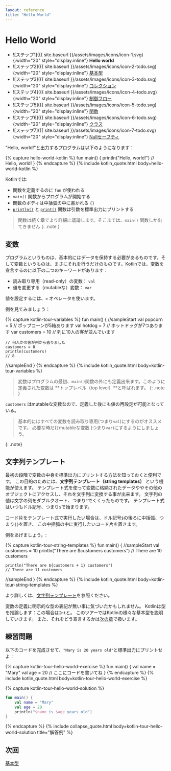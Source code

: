 ```yaml
---
layout: reference
title: "Hello World"
---
```

# Hello World

- ![ステップ1]({{ site.baseurl }}/assets/images/icons/icon-1.svg){:width="20" style="display:inline"} **Hello world**
- ![ステップ2]({{ site.baseurl }}/assets/images/icons/icon-2-todo.svg){:width="20" style="display:inline"} [基本型](kotlin-tour-basic-types.md)
- ![ステップ3]({{ site.baseurl }}/assets/images/icons/icon-3-todo.svg){:width="20" style="display:inline"} [コレクション](kotlin-tour-collections.md)
- ![ステップ4]({{ site.baseurl }}/assets/images/icons/icon-4-todo.svg){:width="20" style="display:inline"} [制御フロー](kotlin-tour-control-flow.md)
- ![ステップ5]({{ site.baseurl }}/assets/images/icons/icon-5-todo.svg){:width="20" style="display:inline"} [関数](kotlin-tour-functions.md)
- ![ステップ6]({{ site.baseurl }}/assets/images/icons/icon-6-todo.svg){:width="20" style="display:inline"} [クラス](kotlin-tour-classes.md)
- ![ステップ7]({{ site.baseurl }}/assets/images/icons/icon-7-todo.svg){:width="20" style="display:inline"} [Nullセーフティ](kotlin-tour-null-safety.md)

"Hello, world!"と出力するプログラムは以下のようになります：

{% capture hello-world-kotlin %}
fun main() {
    println("Hello, world!")
    // Hello, world!
}
{% endcapture %}
{% include kotlin_quote.html body=hello-world-kotlin %}

Kotlinでは:
* 関数を定義するのに `fun` が使われる
* `main()` 関数からプログラムが開始する
* 関数のボディは中括弧の中に書かれる `{}`
* [`println()`](https://kotlinlang.org/api/latest/jvm/stdlib/kotlin.io/println.html) と [`print()`](https://kotlinlang.org/api/latest/jvm/stdlib/kotlin.io/print.html) 関数は引数を標準出力にプリントする

> 関数は続く章でより詳細に議論します。そこまでは、`main()` 関数しか出てきません
{: .note }

## 変数

プログラムというものは、基本的にはデータを保持する必要があるものです。そして変数というものは、まさにそれを行うだけのものです。Kotlinでは、変数を宣言するのに以下の二つのキーワードがあります：
* 読み取り専用（read-only）の変数： `val`
* 値を変更する（mutableな）変数： `var`

値を設定するには、`=` オペレータを使います。

例を見てみましょう：

{% capture kotlin-tour-variables %}
fun main() { 
//sampleStart
    val popcorn = 5    // ポップコーンが5箱あります
    val hotdog = 7     // ホットドッグが7つあります
    var customers = 10 // 列に10人の客が並んでいます
    
    // 何人かの客が列から去りました
    customers = 8
    println(customers)
    // 8
//sampleEnd
}
{% endcapture %}
{% include kotlin_quote.html body=kotlin-tour-variables %}

> 変数はプログラムの最初、`main()`関数の外にも定義出来ます。このように定義された変数は **トップレベル（top level）**と呼ばれます。
{: .note }

`customers` はmutableな変数なので、定義した後にも値の再設定が可能となっている。

> 基本的にはすべての変数を読み取り専用(つまり`val`)にするのがオススメです。
> 必要な時だけmutableな変数 (つまり`var`)にするようにしましょう。 
> 
{: .note}

## 文字列テンプレート

最初の段階で変数の中身を標準出力にプリントする方法を知っておくと便利です。
この目的のためには、**文字列テンプレート（string templates）** という機能が使えます。
テンプレート式を使って変数に格納されたデータややその他のオブジェクトにアクセスし、それを文字列に変換する事が出来ます。
文字列の値は文字の列をダブルクオート、つまり`"`でくくったものです。
テンプレート式はいつもドル記号、つまり`$`で始まります。

コード片をテンプレート式で実行したい場合は、ドル記号`$`の後ろに中括弧、つまり`{}`を置き、
この中括弧の中に実行したいコード片を置きます。

例をあげましょう。:

{% capture kotlin-tour-string-templates %}
fun main() { 
//sampleStart
    val customers = 10
    println("There are $customers customers")
    // There are 10 customers
    
    println("There are ${customers + 1} customers")
    // There are 11 customers
//sampleEnd
}
{% endcapture %}
{% include kotlin_quote.html body=kotlin-tour-string-templates %}

より詳しくは、[文字列テンプレート](strings.md#文字列テンプレート)を参照ください。

変数の定義に明示的な型の表記が無い事に気づいたかもしれません。
Kotlinは型を推論します：この場合は`Int`と。
このツアーではKotlinの様々な基本型を説明していきます。
また、それをどう宣言するかは[次の章](kotlin-tour-basic-types.md)で扱います。

## 練習問題

以下のコードを完成させて、`"Mary is 20 years old"`と標準出力にプリントせよ：

{% capture kotlin-tour-hello-world-exercise %}
fun main() {
    val name = "Mary"
    val age = 20
    // ここにコードを書いてね
}
{% endcapture %}
{% include kotlin_quote.html body=kotlin-tour-hello-world-exercise %}

{% capture kotlin-tour-hello-world-solution %}
```kotlin
fun main() {
    val name = "Mary"
    val age = 20
    println("$name is $age years old")
}
```
{% endcapture %}
{% include collapse_quote.html body=kotlin-tour-hello-world-solution title="解答例" %}

## 次回

[基本型](kotlin-tour-basic-types.md)